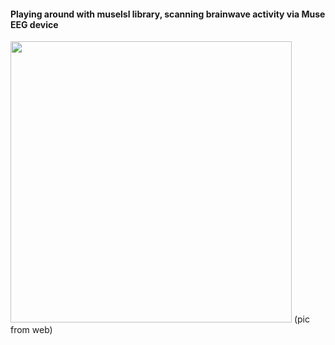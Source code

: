 #### Playing around with muselsl library, scanning brainwave activity via Muse EEG device 

<img src="https://user-images.githubusercontent.com/41370639/168513611-adcb71ab-d628-4dd6-acc6-7e1ffbe9fc2f.png" width="450">
(pic from web)
